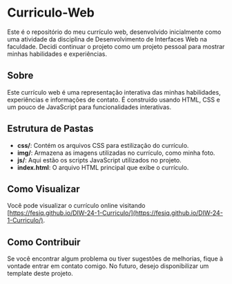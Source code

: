 ﻿# Curriculo-Web

Este é o repositório do meu currículo web, desenvolvido inicialmente como uma atividade da disciplina de Desenvolvimento de Interfaces Web na faculdade. Decidi continuar o projeto como um projeto pessoal para mostrar minhas habilidades e experiências.

## Sobre

Este currículo web é uma representação interativa das minhas habilidades, experiências e informações de contato. É construído usando HTML, CSS e um pouco de JavaScript para funcionalidades interativas.

## Estrutura de Pastas

- **css/**: Contém os arquivos CSS para estilização do currículo.
- **img/**: Armazena as imagens utilizadas no currículo, como minha foto.
- **js/**: Aqui estão os scripts JavaScript utilizados no projeto.
- **index.html**: O arquivo HTML principal que exibe o currículo.

## Como Visualizar

Você pode visualizar o currículo online visitando [https://fesiq.github.io/DIW-24-1-Curriculo/](https://fesiq.github.io/DIW-24-1-Curriculo/).

## Como Contribuir

Se você encontrar algum problema ou tiver sugestões de melhorias, fique à vontade entrar em contato comigo. No futuro, desejo disponibilizar um template deste projeto.
